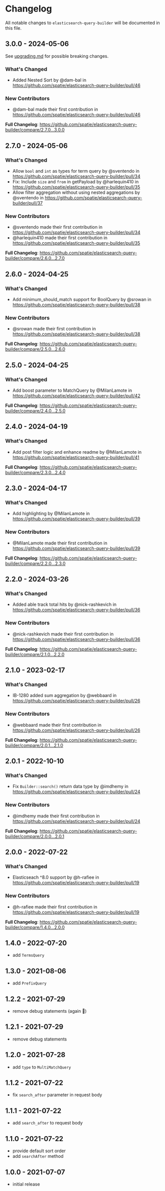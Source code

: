 # Changelog

All notable changes to `elasticsearch-query-builder` will be documented in this file.

## 3.0.0 - 2024-05-06

See [upgrading.md](./UPGRADING.md) for possible breaking changes.

### What's Changed

* Added Nested Sort by @dam-bal in https://github.com/spatie/elasticsearch-query-builder/pull/46

### New Contributors

* @dam-bal made their first contribution in https://github.com/spatie/elasticsearch-query-builder/pull/46

**Full Changelog**: https://github.com/spatie/elasticsearch-query-builder/compare/2.7.0...3.0.0

## 2.7.0 - 2024-05-06

### What's Changed

* Allow `bool` and `int` as types for term query by @sventendo in https://github.com/spatie/elasticsearch-query-builder/pull/34
* Fix: Include `size` and `from` in getPayload by @harlequin410 in https://github.com/spatie/elasticsearch-query-builder/pull/35
* Allow filter aggregation without using nested aggregations by @sventendo in https://github.com/spatie/elasticsearch-query-builder/pull/37

### New Contributors

* @sventendo made their first contribution in https://github.com/spatie/elasticsearch-query-builder/pull/34
* @harlequin410 made their first contribution in https://github.com/spatie/elasticsearch-query-builder/pull/35

**Full Changelog**: https://github.com/spatie/elasticsearch-query-builder/compare/2.6.0...2.7.0

## 2.6.0 - 2024-04-25

### What's Changed

* Add minimum_should_match support for BoolQuery by @srowan in https://github.com/spatie/elasticsearch-query-builder/pull/38

### New Contributors

* @srowan made their first contribution in https://github.com/spatie/elasticsearch-query-builder/pull/38

**Full Changelog**: https://github.com/spatie/elasticsearch-query-builder/compare/2.5.0...2.6.0

## 2.5.0 - 2024-04-25

### What's Changed

* Add boost parameter to MatchQuery by @MilanLamote in https://github.com/spatie/elasticsearch-query-builder/pull/42

**Full Changelog**: https://github.com/spatie/elasticsearch-query-builder/compare/2.4.0...2.5.0

## 2.4.0 - 2024-04-19

### What's Changed

* Add post filter logic and enhance readme by @MilanLamote in https://github.com/spatie/elasticsearch-query-builder/pull/41

**Full Changelog**: https://github.com/spatie/elasticsearch-query-builder/compare/2.3.0...2.4.0

## 2.3.0 - 2024-04-17

### What's Changed

* Add highlighting by @MilanLamote in https://github.com/spatie/elasticsearch-query-builder/pull/39

### New Contributors

* @MilanLamote made their first contribution in https://github.com/spatie/elasticsearch-query-builder/pull/39

**Full Changelog**: https://github.com/spatie/elasticsearch-query-builder/compare/2.2.0...2.3.0

## 2.2.0 - 2024-03-26

### What's Changed

* Added able track total hits by @nick-rashkevich in https://github.com/spatie/elasticsearch-query-builder/pull/36

### New Contributors

* @nick-rashkevich made their first contribution in https://github.com/spatie/elasticsearch-query-builder/pull/36

**Full Changelog**: https://github.com/spatie/elasticsearch-query-builder/compare/2.1.0...2.2.0

## 2.1.0 - 2023-02-17

### What's Changed

- IB-1280 added sum aggregation by @webbaard in https://github.com/spatie/elasticsearch-query-builder/pull/26

### New Contributors

- @webbaard made their first contribution in https://github.com/spatie/elasticsearch-query-builder/pull/26

**Full Changelog**: https://github.com/spatie/elasticsearch-query-builder/compare/2.0.1...2.1.0

## 2.0.1 - 2022-10-10

### What's Changed

- Fix `Builder::search()` return data type by @imdhemy in https://github.com/spatie/elasticsearch-query-builder/pull/24

### New Contributors

- @imdhemy made their first contribution in https://github.com/spatie/elasticsearch-query-builder/pull/24

**Full Changelog**: https://github.com/spatie/elasticsearch-query-builder/compare/2.0.0...2.0.1

## 2.0.0 - 2022-07-22

### What's Changed

- Elasticseach ^8.0 support by @h-rafiee in https://github.com/spatie/elasticsearch-query-builder/pull/19

### New Contributors

- @h-rafiee made their first contribution in https://github.com/spatie/elasticsearch-query-builder/pull/19

**Full Changelog**: https://github.com/spatie/elasticsearch-query-builder/compare/1.4.0...2.0.0

## 1.4.0 - 2022-07-20

- add `TermsQuery`

## 1.3.0 - 2021-08-06

- add `PrefixQuery`

## 1.2.2 - 2021-07-29

- remove debug statements (again :facepalm:)

## 1.2.1 - 2021-07-29

- remove debug statements

## 1.2.0 - 2021-07-28

- add `type` to `MultiMatchQuery`

## 1.1.2 - 2021-07-22

- fix `search_after` parameter in request body

## 1.1.1 - 2021-07-22

- add `search_after` to request body

## 1.1.0 - 2021-07-22

- provide default sort order
- add `searchAfter` method

## 1.0.0 - 2021-07-07

- initial release
